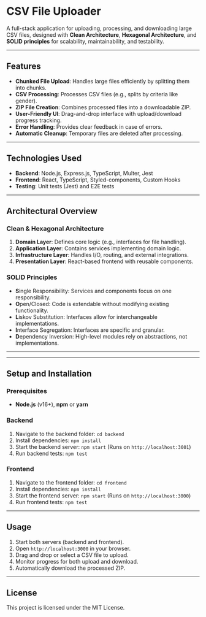# CSV File Uploader

A full-stack application for uploading, processing, and downloading large CSV files, designed with **Clean Architecture**, **Hexagonal Architecture**, and **SOLID principles** for scalability, maintainability, and testability.

---

## Features

- **Chunked File Upload**: Handles large files efficiently by splitting them into chunks.
- **CSV Processing**: Processes CSV files (e.g., splits by criteria like gender).
- **ZIP File Creation**: Combines processed files into a downloadable ZIP.
- **User-Friendly UI**: Drag-and-drop interface with upload/download progress tracking.
- **Error Handling**: Provides clear feedback in case of errors.
- **Automatic Cleanup**: Temporary files are deleted after processing.

---

## Technologies Used

- **Backend**: Node.js, Express.js, TypeScript, Multer, Jest
- **Frontend**: React, TypeScript, Styled-components, Custom Hooks
- **Testing**: Unit tests (Jest) and E2E tests

---

## Architectural Overview

### Clean & Hexagonal Architecture
1. **Domain Layer**: Defines core logic (e.g., interfaces for file handling).
2. **Application Layer**: Contains services implementing domain logic.
3. **Infrastructure Layer**: Handles I/O, routing, and external integrations.
4. **Presentation Layer**: React-based frontend with reusable components.

### SOLID Principles
- **S**ingle Responsibility: Services and components focus on one responsibility.
- **O**pen/Closed: Code is extendable without modifying existing functionality.
- **L**iskov Substitution: Interfaces allow for interchangeable implementations.
- **I**nterface Segregation: Interfaces are specific and granular.
- **D**ependency Inversion: High-level modules rely on abstractions, not implementations.

---


---

## Setup and Installation

### Prerequisites
- **Node.js** (v16+), **npm** or **yarn**

### Backend
1. Navigate to the backend folder: `cd backend`
2. Install dependencies: `npm install`
3. Start the backend server: `npm start` (Runs on `http://localhost:3001`)
4. Run backend tests: `npm test`

### Frontend
1. Navigate to the frontend folder: `cd frontend`
2. Install dependencies: `npm install`
3. Start the frontend server: `npm start` (Runs on `http://localhost:3000`)
4. Run frontend tests: `npm test`

---

## Usage

1. Start both servers (backend and frontend).
2. Open `http://localhost:3000` in your browser.
3. Drag and drop or select a CSV file to upload.
4. Monitor progress for both upload and download.
5. Automatically download the processed ZIP.

---

## License

This project is licensed under the MIT License.
